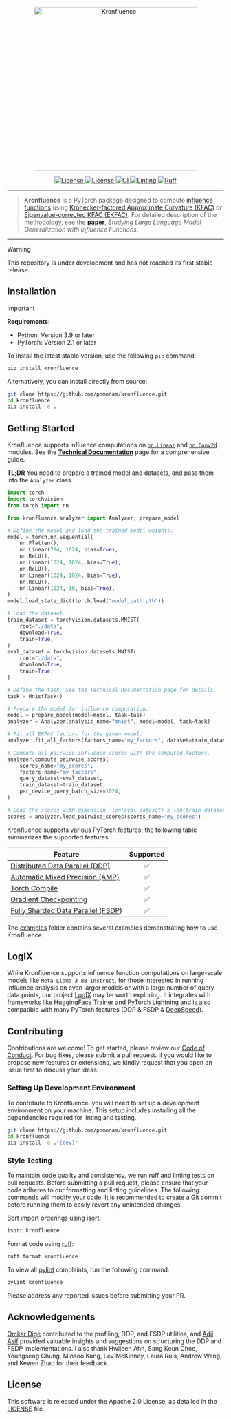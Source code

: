 <p align="center">
<a href="#"><img width="380" img src="https://raw.githubusercontent.com/pomonam/kronfluence/main/.assets/kronfluence.svg" alt="Kronfluence"/></a>
</p>

<p align="center">
    <a href="https://pypi.org/project/kronfluence">
        <img alt="License" src="https://img.shields.io/pypi/v/kronfluence.svg?style=flat-square">
    </a>
    <a href="https://github.com/pomonam/kronfluence/blob/main/LICENSE">
        <img alt="License" src="https://img.shields.io/badge/License-Apache_2.0-blue.svg">
    </a>
    <a href="https://github.com/pomonam/kronfluence/actions/workflows/python-test.yml">
        <img alt="CI" src="https://github.com/pomonam/kronfluence/actions/workflows/python-test.yml/badge.svg">
    </a>
    <a href="https://github.com/pomonam/kronfluence/actions/workflows/linting.yml">
        <img alt="Linting" src="https://github.com/pomonam/kronfluence/actions/workflows/linting.yml/badge.svg">
    </a>
    <a href="https://github.com/astral-sh/ruff">
        <img alt="Ruff" src="https://img.shields.io/endpoint?url=https://raw.githubusercontent.com/astral-sh/ruff/main/assets/badge/v2.json">
    </a>
</p>

---

> **Kronfluence** is a PyTorch package designed to compute [influence functions](https://arxiv.org/abs/1703.04730) using [Kronecker-factored Approximate Curvature (KFAC)](https://arxiv.org/abs/1503.05671) or [Eigenvalue-corrected KFAC (EKFAC)](https://arxiv.org/abs/1806.03884).
For detailed description of the methodology, see the [**paper**](https://arxiv.org/abs/2308.03296), *Studying Large Language Model Generalization with Influence Functions*.

---

> [!WARNING]
> This repository is under development and has not reached its first stable release.

## Installation

> [!IMPORTANT]
> **Requirements:**
> - Python: Version 3.9 or later
> - PyTorch: Version 2.1 or later

To install the latest stable version, use the following `pip` command:

```bash
pip install kronfluence
```

Alternatively, you can install directly from source:

```bash
git clone https://github.com/pomonam/kronfluence.git
cd kronfluence
pip install -e .
```

## Getting Started

Kronfluence supports influence computations on [`nn.Linear`](https://pytorch.org/docs/stable/generated/torch.nn.Linear.html) and [`nn.Conv2d`](https://pytorch.org/docs/stable/generated/torch.nn.Conv2d.html) modules. 
See the [**Technical Documentation**](https://github.com/pomonam/kronfluence/blob/main/DOCUMENTATION.md) page for a comprehensive guide.

**TL;DR** You need to prepare a trained model and datasets, and pass them into the `Analyzer` class.

```python
import torch
import torchvision
from torch import nn

from kronfluence.analyzer import Analyzer, prepare_model

# Define the model and load the trained model weights.
model = torch.nn.Sequential(
    nn.Flatten(),
    nn.Linear(784, 1024, bias=True),
    nn.ReLU(),
    nn.Linear(1024, 1024, bias=True),
    nn.ReLU(),
    nn.Linear(1024, 1024, bias=True),
    nn.ReLU(),
    nn.Linear(1024, 10, bias=True),
)
model.load_state_dict(torch.load("model_path.pth"))

# Load the dataset.
train_dataset = torchvision.datasets.MNIST(
    root="./data",
    download=True,
    train=True,
)
eval_dataset = torchvision.datasets.MNIST(
    root="./data",
    download=True,
    train=True,
)

# Define the task. See the Technical Documentation page for details.
task = MnistTask()

# Prepare the model for influence computation.
model = prepare_model(model=model, task=task)
analyzer = Analyzer(analysis_name="mnist", model=model, task=task)

# Fit all EKFAC factors for the given model.
analyzer.fit_all_factors(factors_name="my_factors", dataset=train_dataset)

# Compute all pairwise influence scores with the computed factors.
analyzer.compute_pairwise_scores(
    scores_name="my_scores",
    factors_name="my_factors",
    query_dataset=eval_dataset,
    train_dataset=train_dataset,
    per_device_query_batch_size=1024,
)

# Load the scores with dimension `len(eval_dataset) x len(train_dataset)`.
scores = analyzer.load_pairwise_scores(scores_name="my_scores")
```

Kronfluence supports various PyTorch features; the following table summarizes the supported features:

<div align="center">

| Feature                                                                                                                     | Supported |
|-----------------------------------------------------------------------------------------------------------------------------|:---------:|
| [Distributed Data Parallel (DDP)](https://pytorch.org/docs/master/generated/torch.nn.parallel.DistributedDataParallel.html) |     ✅    |
| [Automatic Mixed Precision (AMP)](https://pytorch.org/docs/stable/amp.html)                                                 |     ✅    |
| [Torch Compile](https://pytorch.org/docs/stable/generated/torch.compile.html)                                               |     ✅    |
| [Gradient Checkpointing](https://pytorch.org/docs/stable/checkpoint.html)                                                   |     ✅    |
| [Fully Sharded Data Parallel (FSDP)](https://pytorch.org/docs/stable/fsdp.html)                                                                                      |     ✅    |

</div>

The [examples](https://github.com/pomonam/kronfluence/tree/main/examples) folder contains several examples demonstrating how to use Kronfluence. 

## LogIX

While Kronfluence supports influence function computations on large-scale models like `Meta-Llama-3-8B-Instruct`, for those 
interested in running influence analysis on even larger models or with a large number of query data points, our
project [LogIX](https://github.com/logix-project/logix) may be worth exploring. It integrates with frameworks like 
[HuggingFace Trainer](https://huggingface.co/docs/transformers/en/main_classes/trainer) and [PyTorch Lightning](https://lightning.ai/docs/pytorch/stable/) 
and is also compatible with many PyTorch features (DDP & FSDP & [DeepSpeed](https://github.com/microsoft/DeepSpeed)). 

## Contributing

Contributions are welcome! To get started, please review our [Code of Conduct](https://github.com/pomonam/kronfluence/blob/main/CODE_OF_CONDUCT.md). For bug fixes, please submit a pull request. 
If you would like to propose new features or extensions, we kindly request that you open an issue first to discuss your ideas.

### Setting Up Development Environment

To contribute to Kronfluence, you will need to set up a development environment on your machine. 
This setup includes installing all the dependencies required for linting and testing.

```bash
git clone https://github.com/pomonam/kronfluence.git
cd kronfluence
pip install -e ."[dev]"
```

### Style Testing

To maintain code quality and consistency, we run ruff and linting tests on pull requests. Before submitting a 
pull request, please ensure that your code adheres to our formatting and linting guidelines. The following commands will 
modify your code. It is recommended to create a Git commit before running them to easily revert any unintended changes.

Sort import orderings using [isort](https://pycqa.github.io/isort/):

```bash
isort kronfluence
```

Format code using [ruff](https://docs.astral.sh/ruff/):

```bash
ruff format kronfluence
```

To view all [pylint](https://www.pylint.org/) complaints, run the following command:

```bash
pylint kronfluence
```

Please address any reported issues before submitting your PR.

## Acknowledgements

[Omkar Dige](https://github.com/xeon27) contributed to the profiling, DDP, and FSDP utilities, and [Adil Asif](https://github.com/adil-a/) provided valuable insights and suggestions on structuring the DDP and FSDP implementations.
I also thank Hwijeen Ahn, Sang Keun Choe, Youngseog Chung, Minsoo Kang, Lev McKinney, Laura Ruis, Andrew Wang, and Kewen Zhao for their feedback.

## License

This software is released under the Apache 2.0 License, as detailed in the [LICENSE](https://github.com/pomonam/kronfluence/blob/main/LICENSE) file.
